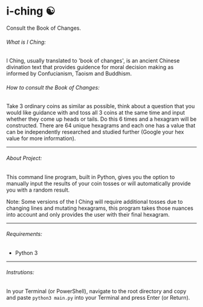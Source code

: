 # i-ching :yin_yang:

Consult the Book of Changes.

###### What is I Ching:
I Ching, usually translated to 'book of changes', is an ancient Chinese divination text that provides guidence for moral decision making as informed by Confucianism, Taoism and Buddhism. 


###### How to consult the Book of Changes:
Take 3 ordinary coins as similar as possible, think about a question that you would like guidance with and toss all 3 coins at the same time and input whether they come up heads or tails.  Do this 6 times and a hexagram will be constructed.  There are 64 unique hexagrams and each one has a value that can be independently researched and studied further (Google your hex value for more information).

---

###### About Project:
This command line program, built in Python, gives you the option to manually input the results of your coin tosses or will automatically provide you with a random result.  

Note: Some versions of the I Ching will require additional tosses due to changing lines and mutating hexagrams, this program takes those nuances into account and only provides the user with their final hexagram.

---

###### Requirements:
* Python 3

---

###### Instrutions:
In your Terminal (or PowerShell), navigate to the root directory and copy and paste `python3 main.py` into your Terminal and press Enter (or Return).